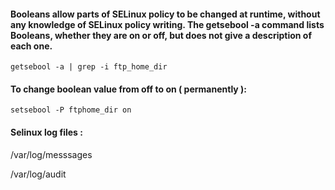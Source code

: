 #### Booleans allow parts of SELinux policy to be changed at runtime, without any knowledge of SELinux policy writing. The getsebool -a command lists Booleans, whether they are on or off, but does not give a description of each one.

```
getsebool -a | grep -i ftp_home_dir
```

#### To change boolean value from off to on  ( permanently ):

```
setsebool -P ftphome_dir on
```
#### Selinux log files :

/var/log/messsages

/var/log/audit



